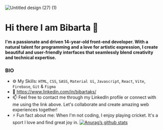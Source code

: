 ![Untitled design (27) (1)](https://github.com/bibartaks/bibartaks/assets/106395132/b43824db-2d61-4a81-8a1f-e9ea697249b3)

# Hi there I am Bibarta 👋

#### I'm a passionate and driven 14-year-old front-end developer. With a natural talent for programming and a love for artistic expression, I create beautiful and user-friendly interfaces that seamlessly blend creativity and technical expertise.

### BIO
- ⚙️ My Skills: `HTML`, `CSS`, `SASS`, `Material Ui`, `Javascript`, `React`, `Vite`, `Firebase`, `Git` & `Figma`
- 🔗 https://www.linkedin.com/in/bibartaks/
- 📫 Feel free to contact me through my LinkedIn profile or connect with me using the link above. Let's collaborate and create amazing web experiences together!
- ⚡️ Fun fact about me: When I'm not coding, I enjoy playing cricket. It's a sport I love and find great joy in.
[![Anurag’s github stats](https://github-readme-stats.vercel.app/api?username=yushi1007)](https://github.com/yushi1007)
